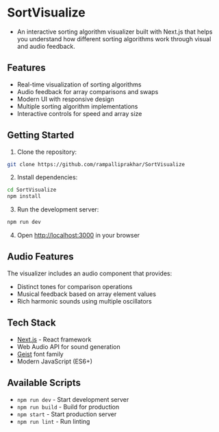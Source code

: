 # SortVisualize

- An interactive sorting algorithm visualizer built with Next.js that helps you understand how different sorting algorithms work through visual and audio feedback.

## Features

- Real-time visualization of sorting algorithms
- Audio feedback for array comparisons and swaps
- Modern UI with responsive design
- Multiple sorting algorithm implementations
- Interactive controls for speed and array size

## Getting Started

1. Clone the repository:
```bash
git clone https://github.com/rampalliprakhar/SortVisualize
```

2. Install dependencies:
```bash
cd SortVisualize
npm install
```

3. Run the development server:
```bash
npm run dev
```

4. Open [http://localhost:3000](http://localhost:3000) in your browser

## Audio Features

The visualizer includes an audio component that provides:
- Distinct tones for comparison operations
- Musical feedback based on array element values
- Rich harmonic sounds using multiple oscillators

## Tech Stack

- [Next.js](https://nextjs.org/) - React framework
- Web Audio API for sound generation
- [Geist](https://vercel.com/font) font family
- Modern JavaScript (ES6+)

## Available Scripts

- `npm run dev` - Start development server
- `npm run build` - Build for production
- `npm start` - Start production server
- `npm run lint` - Run linting